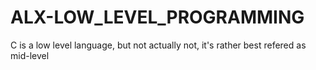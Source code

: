 # ALX-LOW_LEVEL_PROGRAMMING

C is a low level language, but not actually not, it's rather best refered as mid-level
